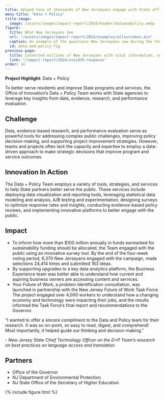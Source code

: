 ```yaml
---
title: Helped tens of thousands of New Jerseyans engage with State officials on policy making and spending decisions
menu-title: "Data + Policy"
title-image:
  image: /assets/images/impact-report/2024/header/dataandpolicy.webp
figure:
  title: What New Jerseyans See
  url: "/assets/images/impact-report/2024/examples/allourideas.bin"
  caption: An example of the questions New Jerseyans saw during the Your Future of Work survey that used All Our Ideas, an innovative platform that ranks comparisons between hundreds of options.
  id: data-and-policy-fig
previous-page:
  title: Connected millions of New Jerseyans with vital information, services, and programs
  link: "/impact-report/2024/covid19-response"
order: 14
---
```


<div class="usa-alert usa-alert--info usa-alert--no-icon">
    <div class="usa-alert__body">
        <p class="usa-alert__text">
            <strong> Project Highlight</strong>: Data + Policy
        </p>
    </div>
</div>

To better serve residents and improve State programs and services, the Office of Innovation’s Data + Policy Team works with State agencies to leverage key insights from data, evidence, research, and performance evaluation.

## Challenge

Data, evidence-based research, and performance evaluation serve as powerful tools for addressing complex public challenges, improving policy decision-making, and supporting project improvement strategies. However, teams and projects often lack the capacity and expertise to employ a data-driven approach to make strategic decisions that improve program and service outcomes.

## Innovation In Action

The Data + Policy Team employs a variety of tools, strategies, and services to help State partners better serve the public. These services include deploying data visualization and reporting tools, leveraging statistical data modeling and analysis, A/B testing and experimentation, designing surveys to optimize response rates and insights, conducting evidence-based policy reviews, and implementing innovative platforms to better engage with the public.

## Impact

- To inform how more than $100 million annually in funds earmarked for sustainability funding should be allocated, the Team engaged with the public using an innovative survey tool. By the end of the four-week voting period, 6,370 New Jerseyans engaged with the campaign, made selections 24,414 times and submitted 163 ideas.
- By supporting upgrades to a key data analytics platform, the Business Experience team was better able to understand how current and aspiring business owners are accessing content and services.
- Your Future of Work, a problem identification consultation, was launched in partnership with the New Jersey Future of Work Task Force. The project engaged over 4,000 workers to understand how a changing economy and technology were impacting their jobs, and the results informed the Task Force’s final report and recommendations to the Governor.

<div class="usa-alert usa-alert--info usa-alert--no-icon">
  <div class="usa-alert__body">
    <p class="usa-alert__text">
      "I wanted to offer a sincere compliment to the Data and Policy team for their research. It was so on-point, so easy to read, digest, and comprehend! Most importantly, it helped guide our thinking and decision-making.” 
    </p>
    <p>
    - <em>New Jersey State Chief Technology Officer on the D+P Team’s research on best practices on language access and translation</em>
    </p>
  </div>
</div>

## Partners

- Office of the Governor
- NJ Department of Environmental Protection
- NJ State Office of the Secretary of Higher Education

{% include figure.html %}
